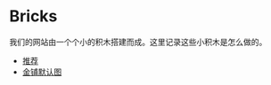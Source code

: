 # Bricks

我们的网站由一个个小的积木搭建而成。这里记录这些小积木是怎么做的。

  * [推荐](recommandation/index.md)
  * [金铺默认图](jp_default_img/index.md)

